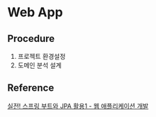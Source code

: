 # Web App
## Procedure
1. 프로젝트 환경설정
2. 도메인 분석 설계

## Reference
[실전! 스프링 부트와 JPA 활용1 - 웹 애플리케이션 개발](https://www.inflearn.com/course/스프링부트-JPA-활용-1/dashboard)